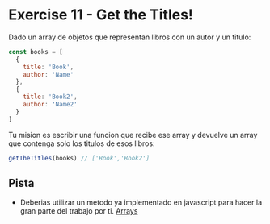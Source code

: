 # Exercise 11 - Get the Titles!

Dado un array de objetos que representan libros con un autor y un titulo:
```javascript
const books = [
  {
    title: 'Book',
    author: 'Name'
  },
  {
    title: 'Book2',
    author: 'Name2'
  }
]
```

Tu mision es escribir una funcion que recibe ese array y devuelve un array que contenga solo los titulos de esos libros:
```javascript
getTheTitles(books) // ['Book','Book2']
```

## Pista

- Deberias utilizar un metodo ya implementado en javascript para hacer la gran parte del trabajo por ti. [Arrays](https://developer.mozilla.org/en-US/docs/Web/JavaScript/Reference/Global_Objects/Array)
